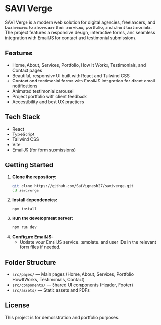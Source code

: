 # SAVI Verge

SAVI Verge is a modern web solution for digital agencies, freelancers, and businesses to showcase their services, portfolio, and client testimonials. The project features a responsive design, interactive forms, and seamless integration with EmailJS for contact and testimonial submissions.

## Features
- Home, About, Services, Portfolio, How It Works, Testimonials, and Contact pages
- Beautiful, responsive UI built with React and Tailwind CSS
- Contact and testimonial forms with EmailJS integration for direct email notifications
- Animated testimonial carousel
- Project portfolio with client feedback
- Accessibility and best UX practices

## Tech Stack
- React
- TypeScript
- Tailwind CSS
- Vite
- EmailJS (for form submissions)

## Getting Started
1. **Clone the repository:**
   ```bash
   git clone https://github.com/SaiVignesh27/saviverge.git
   cd saviverge
   ```
2. **Install dependencies:**
   ```bash
   npm install
   ```
3. **Run the development server:**
   ```bash
   npm run dev
   ```
4. **Configure EmailJS:**
   - Update your EmailJS service, template, and user IDs in the relevant form files if needed.

## Folder Structure
- `src/pages/` — Main pages (Home, About, Services, Portfolio, HowItWorks, Testimonials, Contact)
- `src/components/` — Shared UI components (Header, Footer)
- `src/assets/` — Static assets and PDFs

## License
This project is for demonstration and portfolio purposes. 
